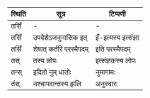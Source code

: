 | स्थिति | सूत्र | टिप्पणी |
| ----- | ------- | ------ |
| तसिँ | - | - |
| तसिँ | उपदेशेऽजनुनासिक इत् | इँ-इत्यस्य इत्संज्ञा |
| तसिँ | शेषात् कर्तरि परस्मैपदम् | इति परस्मैपदम् |
| तस् | तस्य लोपः | इत्संज्ञकस्य लोपः |
| तन्स् | इदितो नुम् धातोः | नुमागामः |
| तंस् | नश्चापदान्तस्य झलि | अनुस्वारः |
